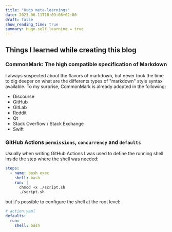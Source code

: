 ```yaml
---
title: "Hugo meta-learnings"
date: 2023-06-11T18:09:08+02:00
draft: false
show_reading_time: true
summary: Hugo.self.learning = true
---
```

## Things I learned while creating this blog

### CommonMark: The high compatible specification of Markdown

I always suspected about the flavors of markdown, but never took the time to dig deeper on what are the differents types of "markdown" style syntax available. To my surprise, CommonMark is already adopted in the following:

- Discourse
- GitHub
- GitLab
- Reddit
- Qt
- Stack Overflow / Stack Exchange
- Swift

### GitHub Actions `permissions`, `concurrency` and `defaults`

Usually when writing GitHub Actions I was used to define the running shell inside the step where the shell was needed:

```yaml
steps:
  - name: bash exec
    shell: bash
    run: |
      chmod +x ./script.sh
      ./script.sh
```

but it's possible to configure the shell at the root level:

```yaml
# action.yaml
defaults:
  run:
    shell: bash
```
